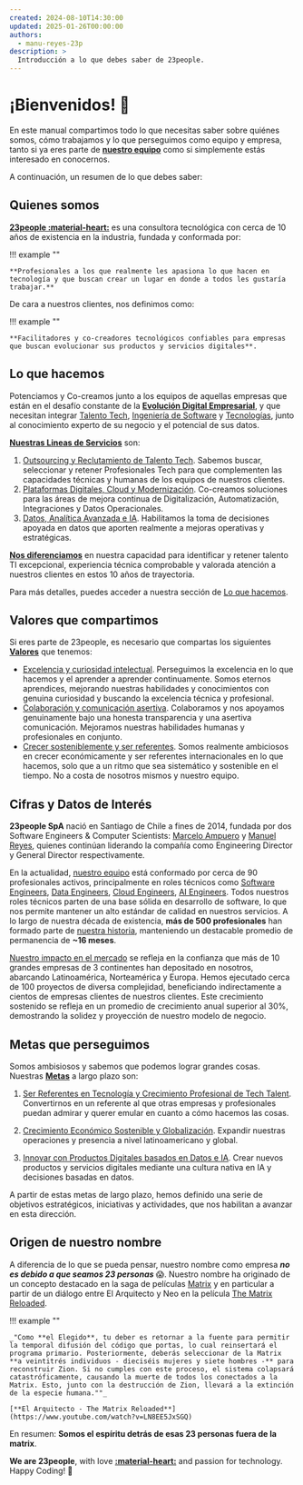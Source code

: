 ```yaml
---
created: 2024-08-10T14:30:00
updated: 2025-01-26T00:00:00
authors:
  - manu-reyes-23p
description: >
  Introducción a lo que debes saber de 23people.
---
```


# ¡Bienvenidos!  🎉

En este manual compartimos todo lo que necesitas saber sobre quiénes somos, cómo trabajamos y lo que perseguimos como equipo y empresa, tanto si ya eres parte de [**nuestro equipo**](organization) como si simplemente estás interesado en conocernos.

A continuación, un resumen de lo que debes saber:

## Quienes somos

[**23people :material-heart:**](<https://23people.io>) es una consultora tecnológica con cerca de 10 años de existencia en la industria, fundada y conformada por:

!!! example ""

    **Profesionales a los que realmente les apasiona lo que hacen en tecnología y que buscan crear un lugar en donde a todos les gustaría trabajar.**

De cara a nuestros clientes, nos definimos como:

!!! example ""

    **Facilitadores y co-creadores tecnológicos confiables para empresas que buscan evolucionar sus productos y servicios digitales**.

## Lo que hacemos

Potenciamos y Co-creamos junto a los equipos de aquellas empresas que están en el desafío constante de la [**Evolución Digital Empresarial**](what-we-do/index.md#el-desafío-en-que-buscamos-ayudar), y que necesitan integrar [Talento Tech](how-we-do-it/tech-positions-roles-and-levels.md), [Ingeniería de Software](how-we-do-it/methodology.md) y [Tecnologías](how-we-do-it/tech-stack.md), junto al conocimiento experto de su negocio y el potencial de sus datos.

[**Nuestras Lineas de Servicios**](what-we-do/index.md#nuestros-servicios) son:

1. [Outsourcing y Reclutamiento de Talento Tech](what-we-do/index.md#outsourcing-y-reclutamiento-de-profesionales-tech-talent). Sabemos buscar, seleccionar y retener Profesionales Tech para que complementen las capacidades técnicas y humanas de los equipos de nuestros clientes.
2. [Plataformas Digitales, Cloud y Modernización](what-we-do/index.md#plataformas-digitales-cloud-y-modernización). Co-creamos soluciones para las áreas de mejora continua de Digitalización, Automatización, Integraciones y Datos Operacionales.
3. [Datos, Analítica Avanzada e IA](what-we-do/index.md#datos-analítica-e-ia). Habilitamos la toma de decisiones apoyada en datos que aporten realmente a mejoras operativas y estratégicas.

[**Nos diferenciamos**](what-we-do/index.md#diferenciadores) en nuestra capacidad para identificar y retener talento TI excepcional, experiencia técnica comprobable y valorada atención a nuestros clientes en estos 10 años de trayectoria.

Para más detalles, puedes acceder a nuestra sección de [Lo que hacemos](what-we-do).

## Valores que compartimos

Si eres parte de 23people, es necesario que compartas los siguientes [**Valores**](culture/values.md) que tenemos:

- [Excelencia y curiosidad intelectual](culture/values.md#excelencia-y-curiosidad-intelectual). Perseguimos la excelencia en lo que hacemos y el aprender a aprender continuamente. Somos eternos aprendices, mejorando nuestras habilidades y conocimientos con genuina curiosidad y buscando la excelencia técnica y profesional.
- [Colaboración y comunicación asertiva](culture/values.md#colaboración-y-comunicación-asertiva). Colaboramos y nos apoyamos genuinamente bajo una honesta transparencia y una asertiva comunicación. Mejoramos nuestras habilidades humanas y profesionales en conjunto.
- [Crecer sosteniblemente y ser referentes](culture/values.md#crecer-sosteniblemente-y-ser-referentes). Somos realmente ambiciosos en crecer económicamente y ser referentes internacionales en lo que hacemos, solo que a un ritmo que sea sistemático y sostenible en el tiempo. No a costa de nosotros mismos y nuestro equipo.

## Cifras y Datos de Interés

**23people SpA** nació en Santiago de Chile a fines de 2014, fundada por dos Software Engineers & Computer Scientists: [Marcelo Ampuero](https://github.com/marceloat23) y [Manuel Reyes](https://github.com/manu-reyes-23p), quienes continúan liderando la compañía como Engineering Director y General Director respectivamente.

En la actualidad, [nuestro equipo](organization) está conformado por cerca de 90 profesionales activos, principalmente en roles técnicos como [Software Engineers](what-we-do/it-roles.md#software-engineers), [Data Engineers](what-we-do/it-roles.md#data-engineers), [Cloud Engineers](what-we-do/it-roles.md#cloud-engineers), [AI Engineers](what-we-do/it-roles.md#ai-engineers). Todos nuestros roles técnicos parten de una base sólida en desarrollo de software, lo que nos permite mantener un alto estándar de calidad en nuestros servicios. A lo largo de nuestra década de existencia, **más de 500 profesionales** han formado parte de [nuestra historia](history), manteniendo un destacable promedio de permanencia de **~16 meses**.

[Nuestro impacto en el mercado](what-we-do/success-stories) se refleja en la confianza que más de 10 grandes empresas de 3 continentes han depositado en nosotros, abarcando Latinoamérica, Norteamérica y Europa. Hemos ejecutado cerca de 100 proyectos de diversa complejidad, beneficiando indirectamente a cientos de empresas clientes de nuestros clientes. Este crecimiento sostenido se refleja en un promedio de crecimiento anual superior al 30%, demostrando la solidez y proyección de nuestro modelo de negocio.

## Metas que perseguimos

Somos ambisiosos y sabemos que podemos lograr grandes cosas. Nuestras [**Metas**](strategy/goals.md) a largo plazo son:

1. [Ser Referentes en Tecnología y Crecimiento Profesional de Tech Talent](strategy/goals.md). Convertirnos en un referente al que otras empresas y profesionales puedan admirar y querer emular en cuanto a cómo hacemos las cosas.

2. [Crecimiento Económico Sostenible y Globalización](strategy/goals.md). Expandir nuestras operaciones y presencia a nivel latinoamericano y global.

3. [Innovar con Productos Digitales basados en Datos e IA](strategy/goals.md). Crear nuevos productos y servicios digitales mediante una cultura nativa en IA y decisiones basadas en datos.

A partir de estas metas de largo plazo, hemos definido una serie de objetivos estratégicos, iniciativas y actividades, que nos habilitan a avanzar en esta dirección.

## Origen de nuestro nombre

A diferencia de lo que se pueda pensar, nuestro nombre como empresa **_no es debido a que seamos 23 personas_** 😱. Nuestro nombre ha originado de un concepto destacado en la saga de películas [Matrix](https://es.wikipedia.org/wiki/Matrix) y en particular a partir de un diálogo entre El Arquitecto y Neo en la película [The Matrix Reloaded](https://www.imdb.com/title/tt0234215/?ref_=fn_al_tt_3).

!!! example ""

    _"Como **el Elegido**, tu deber es retornar a la fuente para permitir la temporal difusión del código que portas, lo cual reinsertará el programa primario. Posteriormente, deberás seleccionar de la Matrix **a veintitrés individuos - dieciséis mujeres y siete hombres -** para reconstruir Zion. Si no cumples con este proceso, el sistema colapsará catastróficamente, causando la muerte de todos los conectados a la Matrix. Esto, junto con la destrucción de Zion, llevará a la extinción de la especie humana.""_

    [**El Arquitecto - The Matrix Reloaded**](https://www.youtube.com/watch?v=LN8EE5JxSGQ)

En resumen: **Somos el espíritu detrás de esas 23 personas fuera de la matrix**.

**We are 23people**, with love [**:material-heart:**](teams) and passion for technology. Happy Coding! 🚀
